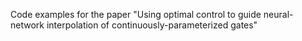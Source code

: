 Code examples for the paper "Using optimal control to guide neural-network interpolation of continuously-parameterized gates"
